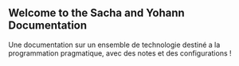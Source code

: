 ## Welcome to the Sacha and Yohann Documentation

Une documentation sur un ensemble de technologie destiné a la programmation pragmatique, avec des notes et des configurations !
